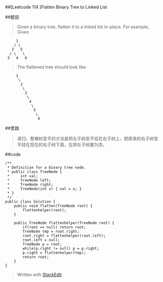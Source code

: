 
##[Leetcode 114 ]Flatten Binary Tree to Linked List

##题目

>Given a binary tree, flatten it to a linked list in-place.
>For example,
>Given

         1
        / \
       2   5
      / \   \
     3   4   6
>The flattened tree should look like:
       

         1 
          \
           2
            \
             3
              \
               4
                \
                 5
                  \
                   6


##思路
>递归，整棵树变平的方法是把左子树变平挂在右子树上，把原来的右子树变平挂在现在的右子树下面，在把左子树置为空。

##code

    /**
     * Definition for a binary tree node.
     * public class TreeNode {
     *     int val;
     *     TreeNode left;
     *     TreeNode right;
     *     TreeNode(int x) { val = x; }
     * }
     */
    public class Solution {
        public void flatten(TreeNode root) {
            flattenhelper(root);
        }
        
        public TreeNode flattenhelper(TreeNode root) {
            if(root == null) return root;
            TreeNode tmp = root.right;
            root.right = flattenhelper(root.left);
            root.left = null;
            TreeNode p = root;
            while(p.right != null) p = p.right;
            p.right = flattenhelper(tmp);
            return root;
        }
    }

> Written with [StackEdit](https://stackedit.io/).